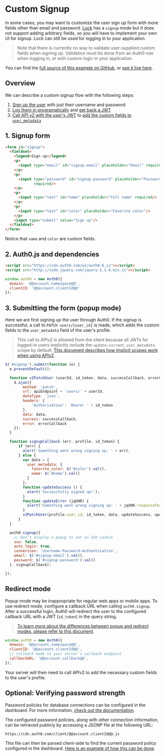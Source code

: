 # Custom Signup

In some cases, you may want to customize the user sign up form with more fields other than email and password.
[Lock](lock) has a `signup` mode but it does not support adding arbitrary fields,
so you will have to implement your own UI for signup.
Lock can still be used for logging in to your application.

> Note that there is currently no way to validate user-supplied custom fields when signing up.
Validation must be done from an Auth0 rule when logging in, or with custom logic in your application.

You can find the [full source of this example on GitHub](https://github.com/auth0/auth0-custom-signup-apiv2-sample), or [see it live here](https://auth0.github.io/auth0-custom-signup-apiv2-sample/).

## Overview

We can describe a custom signup flow with the following steps:

1. [Sign up the user](/auth-api#!#post--dbconnections-signup) with just their username and password
2. [Log them in programatically](https://auth0.com/docs/auth-api#!#post--oauth-ro) and [get back a JWT](https://auth0.com/docs/scopes)
3. [Call API v2 with the user's JWT](https://auth0.com/docs/api/v2#!/Users/patch_users_by_id) to [add the custom fields to `user_metadata`](https://auth0.com/docs/api/v2/changes#9)

## 1. Signup form

```html
<form id="signup">
  <fieldset>
    <legend>Sign up</legend>
    <p>
      <input type="email" id="signup-email" placeholder="Email" required/>
    </p>
    <p>
      <input type="password" id="signup-password" placeholder="Password"
             required/>
    </p>
    <p>
      <input type="text" id="name" placeholder="Full name" required/>
    </p>
    <p>
      <input type="text" id="color" placeholder="Favorite color"/>
    </p>
    <input type="submit" value="Sign up"/>
  </fieldset>
</form>
```

Notice that `name` and `color` are custom fields.

## 2. Auth0.js and dependencies

```html
<script src="https://cdn.auth0.com/w2/auth0-6.js"></script>
<script src="http://code.jquery.com/jquery-2.1.4.min.js"></script>
```

```js
window.auth0 = new Auth0({
  domain: '@@account.namespace@@',
  clientID: '@@account.clientId@@'
});
```

## 3. Submitting the form (popup mode)

Here we are first signing up the user through Auth0. If the signup is successful,
a call to `PATCH users/{user_id}` is made, which adds the custom fields to the
`user_metadata` field of the user's profile.

> This call to APIv2 is allowed from the client because all JWTs for logged-in
users implicitly include the `update:current_user_metadata` scope by default.
[This document describes how implicit scopes work when using APIv2](https://auth0.com/docs/api/v2/changes#7).

```js
$('#signup').submit(function (e) {
  e.preventDefault();

  function v2PatchUser (userId, id_token, data, successCallback, errorCallback) {
    $.ajax({
        method: 'patch',
        url: apiEndpoint + 'users/' + userId,
        dataType: 'json',
        headers: {
            'Authorization': 'Bearer ' + id_token
        },
        data: data,
        success: successCallback,
        error: errorCallback
    });
  }

  function signupCallback (err, profile, id_token) {
      if (err) {
        alert('Something went wrong signing up: ' + err);
      } else {
        var data = {
          user_metadata: {
            favorite_color: $('#color').val(),
            name: $('#name').val()
          }
        };
        function updateSuccess () {
          alert('Successfully signed up!');
        }
        function updateError (jqXHR) {
          alert('Something went wrong signing up: ' + jqXHR.responseText);
        }
        v2PatchUser(profile.user_id, id_token, data, updateSuccess, updateError);
      }
  }

  auth0.signup({
    // Don't display a popup to set an SSO cookie
    sso: false,
    auto_login: true,
    connection: 'Username-Password-Authentication',
    email: $('#signup-email').val(),
    password: $('#signup-password').val()
  }, signupCallback);

});
```

## Redirect mode

Popup mode may be inappropriate for regular web apps or mobile apps. To
use redirect mode, configure a callback URL when calling `auth0.signup`. After a
successful login, Auth0 will redirect the user to the configured callback URL
with a JWT (`id_token`) in the query string.

> [To learn more about the differences between popup and redirect modes,
please refer to this document](https://auth0.com/docs/libraries/lock/authentication-modes).

```js
window.auth0 = new Auth0({
  domain: '@@account.namespace@@',
  clientID: '@@account.clientId@@',
  // Callback made to your server's callback endpoint
  callbackURL: '@@account.callback@@',
});
```

Your server will then need to call APIv2 to add the necessary custom fields to
the user's profile.


## Optional: Verifying password strength

Password policies for database connections can be configured in the dashboard.
For more information, [check out the documentation](password-strength).

The configured password policies, along with other connection information, can be retrieved publicly by accessing a JSONP file at the following URL:

    https://cdn.auth0.com/client/@@account.clientId@@.js

This file can then be parsed client-side to find the current password policy configured in the dashboard.
[Here is an example of how this can be done](https://github.com/auth0/auth0-password-policy-sample).

